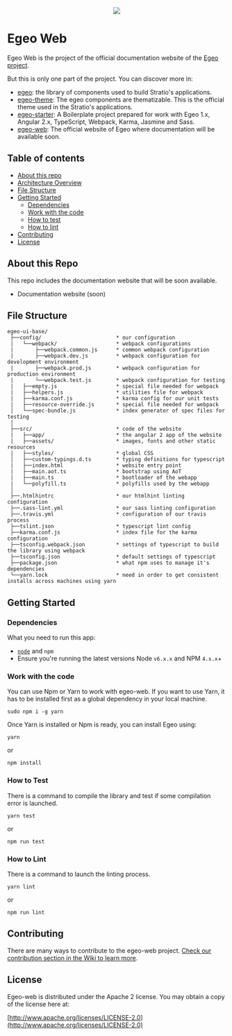 <div align="center">
<img src="https://github.com/Stratio/egeo-web/blob/master/src/assets/images/egeo_logo_c.png">
</div>

# Egeo Web

Egeo Web is the project of the official documentation website of the [Egeo project](https:/github.com/Stratio/egeo).

But this is only one part of the project. You can discover more in:

* [egeo](https://github.com/Stratio/egeo): the library of components used to build Stratio's applications.
* [egeo-theme](https://github.com/Stratio/egeo-theme): The egeo components are thematizable. This is the official theme used in the Stratio's applications.
* [egeo-starter](https://github.com/Stratio/egeo-starter): A Boilerplate project prepared for work with Egeo 1.x, Angular 2.x, TypeScript, Webpack, Karma, Jasmine and Sass.
* [egeo-web](https://github.com/Stratio/egeo-web): The official website of Egeo where documentation will be available soon.

## Table of contents

* [About this repo](#about-this-repo)
* [Architecture Overview](#architecture-overview)
* [File Structure](#file-structure)
* [Getting Started](#getting-started)
   * [Dependencies](#dependencies)
   * [Work with the code](#work-with-the-code)
   * [How to test](#how-to-test)
   * [How to lint](#how-to-lint)
* [Contributing](#contributing)
* [License](#license)

## About this Repo

This repo includes the documentation website that will be soon available.

* Documentation website (soon)

## File Structure

```
egeo-ui-base/
 ├──config/                        * our configuration
 |   └──webpack/                   * webpack configurations
 |       ├──webpack.common.js      * common webpack configuration
 |       ├──webpack.dev.js         * webpack configuration for development environment
 |       ├──webpack.prod.js        * webpack configuration for production environment
 |       └──webpack.test.js        * webpack configuration for testing
 |   ├──empty.js                   * special file needed for webpack
 |   ├──helpers.js                 * utilities file for webpack
 |   ├──karma.conf.js              * karma config for our unit tests
 |   ├──resource-override.js       * special file needed for webpack
 │   └──spec-bundle.js             * index generator of spec files for testing
 │
 ├──src/                           * code of the website
 |   ├──app/                       * the angular 2 app of the website
 |   ├──assets/                    * images, fonts and other static resources
 |   ├──styles/                    * global CSS
 │   ├──custom-typings.d.ts        * typing definitions for typescript
 |   ├──index.html                 * website entry point
 |   ├──main.aot.ts                * bootstrap using AoT
 |   ├──main.ts                    * bootloader of the webapp
 |   └──polyfill.ts                * polyfills used by the webapp
 │
 ├──.htmlhintrc                    * our htmlhint linting configuration
 ├──.sass-lint.yml                 * our sass linting configuration
 ├──.travis.yml                    * configuration of our travis process
 ├──tslint.json                    * typescript lint config
 ├──karma.conf.js                  * index file for the karma configuration
 ├──tsconfig.webpack.json          * settings of typescript to build the library using webpack
 ├──tsconfig.json                  * default settings of typescript
 ├──package.json                   * what npm uses to manage it's dependencies
 └──yarn.lock                      * need in order to get consistent installs across machines using yarn

```

## Getting Started

### Dependencies

What you need to run this app:
* [`node`](https://nodejs.org/es/) and `npm`
* Ensure you're running the latest versions Node `v6.x.x` and NPM `4.x.x`+

### Work with the code

You can use Npm or Yarn to work with egeo-web. If you want to use Yarn, it has to be installed first as a global dependency in your local machine.

```
sudo npm i -g yarn
```

Once Yarn is installed or Npm is ready, you can install Egeo using:

```
yarn
```

or

```
npm install
```

### How to Test

There is a command to compile the library and test if some compilation error is launched.

```
yarn test
```

or

```
npm run test
```

### How to Lint

There is a command to launch the linting process.

```
yarn lint
```

or

```
npm run lint
```

## Contributing

There are many ways to contribute to the egeo-web project. [Check our contribution section in the Wiki to learn more](https://github.com/Stratio/egeo-web/wiki/How-to-contribute).

## License

Egeo-web is distributed under the Apache 2 license. You may obtain a copy of the license here at:

[http://www.apache.org/licenses/LICENSE-2.0](http://www.apache.org/licenses/LICENSE-2.0)
